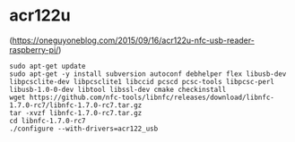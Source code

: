 # acr122u

(https://oneguyoneblog.com/2015/09/16/acr122u-nfc-usb-reader-raspberry-pi/)
```
sudo apt-get update
sudo apt-get -y install subversion autoconf debhelper flex libusb-dev libpcsclite-dev libpcsclite1 libccid pcscd pcsc-tools libpcsc-perl libusb-1.0-0-dev libtool libssl-dev cmake checkinstall
wget https://github.com/nfc-tools/libnfc/releases/download/libnfc-1.7.0-rc7/libnfc-1.7.0-rc7.tar.gz
tar -xvzf libnfc-1.7.0-rc7.tar.gz
cd libnfc-1.7.0-rc7
./configure --with-drivers=acr122_usb




```
